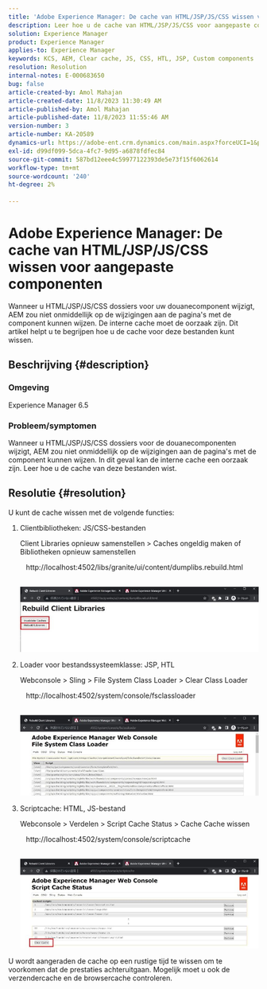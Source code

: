 ```yaml
---
title: 'Adobe Experience Manager: De cache van HTML/JSP/JS/CSS wissen voor aangepaste componenten'
description: Leer hoe u de cache van HTML/JSP/JS/CSS voor aangepaste componenten in Adobe Experience Manager wist.
solution: Experience Manager
product: Experience Manager
applies-to: Experience Manager
keywords: KCS, AEM, Clear cache, JS, CSS, HTL, JSP, Custom components
resolution: Resolution
internal-notes: E-000683650
bug: false
article-created-by: Amol Mahajan
article-created-date: 11/8/2023 11:30:49 AM
article-published-by: Amol Mahajan
article-published-date: 11/8/2023 11:55:46 AM
version-number: 3
article-number: KA-20589
dynamics-url: https://adobe-ent.crm.dynamics.com/main.aspx?forceUCI=1&pagetype=entityrecord&etn=knowledgearticle&id=71ba7040-2a7e-ee11-8179-6045bd006b3d
exl-id: d99df099-5dca-4fc7-9d95-a6878fdfec84
source-git-commit: 587bd12eee4c59977122393de5e73f15f6062614
workflow-type: tm+mt
source-wordcount: '240'
ht-degree: 2%

---
```


# Adobe Experience Manager: De cache van HTML/JSP/JS/CSS wissen voor aangepaste componenten


Wanneer u HTML/JSP/JS/CSS dossiers voor uw douanecomponent wijzigt, AEM zou niet onmiddellijk op de wijzigingen aan de pagina&#39;s met de component kunnen wijzen. De interne cache moet de oorzaak zijn. Dit artikel helpt u te begrijpen hoe u de cache voor deze bestanden kunt wissen.

## Beschrijving {#description}


### <b>Omgeving</b>

Experience Manager 6.5



### Probleem/symptomen

Wanneer u HTML/JSP/JS/CSS dossiers voor de douanecomponenten wijzigt, AEM zou niet onmiddellijk op de wijzigingen aan de pagina&#39;s met de component kunnen wijzen. In dit geval kan de interne cache een oorzaak zijn.
Leer hoe u de cache van deze bestanden wist.


## Resolutie {#resolution}


U kunt de cache wissen met de volgende functies:



1. Clientbibliotheken: JS/CSS-bestanden

   Client Libraries opnieuw samenstellen > Caches ongeldig maken of Bibliotheken opnieuw samenstellen

      http://localhost:4502/libs/granite/ui/content/dumplibs.rebuild.html 

        ![](assets/ed2f2e85-af35-ed11-9db1-0022480869de.png)
2. Loader voor bestandssysteemklasse: JSP, HTL

   Webconsole > Sling > File System Class Loader > Clear Class Loader

      http://localhost:4502/system/console/fsclassloader

        ![](assets/2438888b-af35-ed11-9db1-0022480869de.png)
3. Scriptcache: HTML, JS-bestand

   Webconsole > Verdelen > Script Cache Status > Cache Cache wissen

      http://localhost:4502/system/console/scriptcache

        ![](assets/c97ddd91-af35-ed11-9db1-0022480869de.png)


U wordt aangeraden de cache op een rustige tijd te wissen om te voorkomen dat de prestaties achteruitgaan.
Mogelijk moet u ook de verzendercache en de browsercache controleren.
